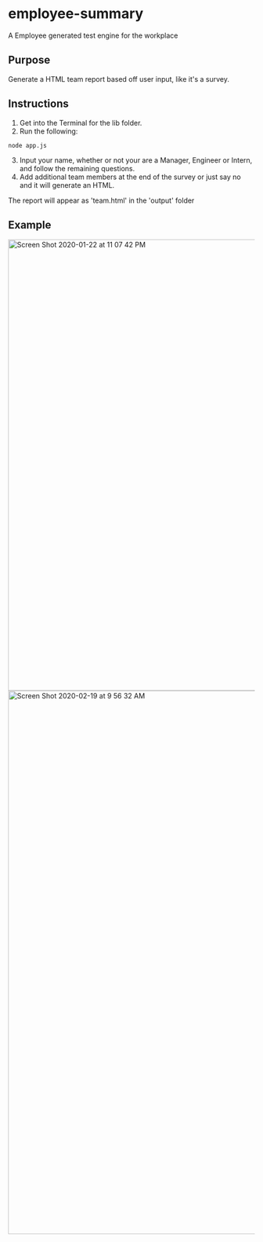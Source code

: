 # employee-summary
A Employee generated test engine for the workplace

## Purpose
Generate a HTML team report based off user input, like it's a survey.

## Instructions
1. Get into the Terminal for the lib folder.
2. Run the following:
```
node app.js
```
3. Input your name, whether or not your are a Manager, Engineer or Intern, and follow the remaining questions.
4. Add additional team members at the end of the survey or just say no and it will generate an HTML. 


The report will appear as 'team.html' in the 'output' folder

## Example
<img width="919" alt="Screen Shot 2020-01-22 at 11 07 42 PM" src="https://user-images.githubusercontent.com/57737037/72958289-4fa1fd80-3d6c-11ea-8684-e4f3bd84e08c.png">


<img width="1107" alt="Screen Shot 2020-02-19 at 9 56 32 AM" src="https://user-images.githubusercontent.com/57737037/74849292-24c0b000-52fe-11ea-84bb-529a2d416d47.png">